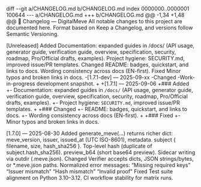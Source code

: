 diff --git a/CHANGELOG.md b/CHANGELOG.md
index 0000000..0000001 100644
--- a/CHANGELOG.md
+++ b/CHANGELOG.md
@@ -1,34 +1,48 @@
 📜 Changelog — DigitalMeve
 All notable changes to this project are documented here. Format based on Keep a Changelog, and versions follow Semantic Versioning.
 
 [Unreleased]
 Added
 Documentation: expanded guides in /docs/ (API usage, generator guide, verification guide, overview, specification, security, roadmap, Pro/Official drafts, examples).
 Project hygiene: SECURITY.md, improved issue/PR templates.
 Changed
 README: badges, quickstart, and links to docs.
 Wording consistency across docs (EN-first).
 Fixed
 Minor typos and broken links in docs.
-[1.7.1-dev] — 2025-09-xx
-Changed
-Work-in-progress development snapshot.
+
+[1.7.1] — 2025-09-06
+### Added
+- Documentation: expanded guides in `/docs/` (API usage, generator guide, verification guide, overview, specification, security, roadmap, Pro/Official drafts, examples).
+- Project hygiene: `SECURITY.md`, improved issue/PR templates.
+
+### Changed
+- README: badges, quickstart, and links to docs.
+- Wording consistency across docs (EN-first).
+
+### Fixed
+- Minor typos and broken links in docs.
 
 [1.7.0] — 2025-08-30
 Added
 generate_meve(...) returns richer dict:
 meve_version, issuer, issued_at (UTC ISO-8601), metadata.
 subject { filename, size, hash_sha256 }.
 Top-level hash (duplicate of subject.hash_sha256).
 preview_b64 (short base64 preview).
 Sidecar writing via outdir (<file>.meve.json).
 Changed
 Verifier accepts dicts, JSON strings/bytes, or *.meve.json paths.
 Normalized error messages:
 “Missing required keys”
 “Issuer mismatch”
 “Hash mismatch”
 “Invalid proof”
 Fixed
 Test suite alignment on Python 3.10–3.12.
 CI workflow stability for matrix runs.
